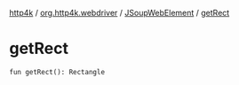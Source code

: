 [http4k](../../index.md) / [org.http4k.webdriver](../index.md) / [JSoupWebElement](index.md) / [getRect](./get-rect.md)

# getRect

`fun getRect(): Rectangle`